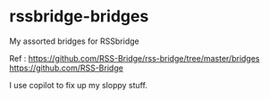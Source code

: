 # rssbridge-bridges
My assorted bridges for RSSbridge


Ref :
https://github.com/RSS-Bridge/rss-bridge/tree/master/bridges
https://github.com/RSS-Bridge



I use copilot to fix up my sloppy stuff.
